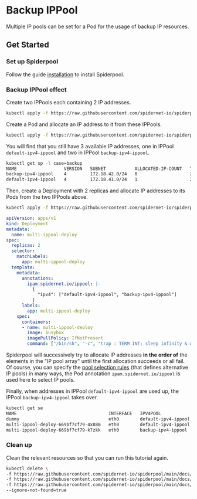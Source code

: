 # Backup IPPool

Multiple IP pools can be set for a Pod for the usage of backup IP resources.

## Get Started

### Set up Spiderpool

Follow the guide [installation](./install/underlay/get-started-kind.md) to install Spiderpool.

### Backup IPPool effect

Create two IPPools each containing 2 IP addresses.

```bash
kubectl apply -f https://raw.githubusercontent.com/spidernet-io/spiderpool/main/docs/example/ippool-multi/test-ipv4-ippools.yaml
```

Create a Pod and allocate an IP address to it from these IPPools.

```bash
kubectl apply -f https://raw.githubusercontent.com/spidernet-io/spiderpool/main/docs/example/ippool-multi/dummy-pod.yaml
```

You will find that you still have 3 available IP addresses, one in IPPool `default-ipv4-ippool` and two in IPPool `backup-ipv4-ippool`.

```bash
kubectl get sp -l case=backup
NAME                  VERSION   SUBNET           ALLOCATED-IP-COUNT   TOTAL-IP-COUNT   DISABLE
backup-ipv4-ippool    4         172.18.42.0/24   0                    2                false
default-ipv4-ippool   4         172.18.41.0/24   1                    2                false
```

Then, create a Deployment with 2 replicas and allocate IP addresses to its Pods from the two IPPools above.

```bash
kubectl apply -f https://raw.githubusercontent.com/spidernet-io/spiderpool/main/docs/example/ippool-multi/multi-ippool-deploy.yaml
```

```yaml
apiVersion: apps/v1
kind: Deployment
metadata:
  name: multi-ippool-deploy
spec:
  replicas: 2
  selector:
    matchLabels:
      app: multi-ippool-deploy
  template:
    metadata:
      annotations:
        ipam.spidernet.io/ippool: |-
          {
            "ipv4": ["default-ipv4-ippool", "backup-ipv4-ippool"]
          }
      labels:
        app: multi-ippool-deploy
    spec:
      containers:
      - name: multi-ippool-deploy
        image: busybox
        imagePullPolicy: IfNotPresent
        command: ["/bin/sh", "-c", "trap : TERM INT; sleep infinity & wait"]
```

Spiderpool will successively try to allocate IP addresses **in the order of** the elements in the "IP pool array" until the first allocation succeeds or all fail. Of course, you can specify the [pool selection rules](TODO) (that defines alternative IP pools) in many ways, the Pod annotation `ipam.spidernet.io/ippool` is used here to select IP pools.

Finally, when addresses in IPPool `default-ipv4-ippool` are used up, the IPPool `backup-ipv4-ippool` takes over.

```bash
kubectl get se
NAME                                   INTERFACE   IPV4POOL              IPV4              IPV6POOL   IPV6   NODE            CREATETION TIME
dummy                                  eth0        default-ipv4-ippool   172.18.41.41/24                     spider-worker   1m20s
multi-ippool-deploy-669bf7cf79-4x88m   eth0        default-ipv4-ippool   172.18.41.40/24                     spider-worker   2m31s
multi-ippool-deploy-669bf7cf79-k7zkk   eth0        backup-ipv4-ippool    172.18.42.41/24                     spider-worker   2m31s
```

### Clean up

Clean the relevant resources so that you can run this tutorial again.

```bash
kubectl delete \
-f https://raw.githubusercontent.com/spidernet-io/spiderpool/main/docs/example/ippool-multi/test-ipv4-ippools.yaml \
-f https://raw.githubusercontent.com/spidernet-io/spiderpool/main/docs/example/ippool-multi/dummy-pod.yaml \
-f https://raw.githubusercontent.com/spidernet-io/spiderpool/main/docs/example/ippool-multi/multi-ippool-deploy.yaml \
--ignore-not-found=true
```

